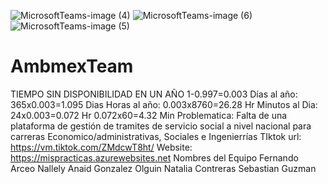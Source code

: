 ![MicrosoftTeams-image (4)](https://user-images.githubusercontent.com/86994867/127766291-de0d8d2d-b9cd-463e-8702-01df296c22ee.png)
![MicrosoftTeams-image (6)](https://user-images.githubusercontent.com/86994867/127768755-9878caef-e5ee-40b7-8eac-d9bced5f448a.png)
![MicrosoftTeams-image (5)](https://user-images.githubusercontent.com/86994867/127766680-695c3c75-8ce4-4c4a-9644-ce74d25270b9.png)
# AmbmexTeam
TIEMPO SIN DISPONIBILIDAD EN UN AÑO
1-0.997=0.003 
Días al año:
365x0.003=1.095 Dias
Horas al año: 
0.003x8760=26.28 Hr
Minutos al Dia:
24x0.003=0.072 Hr
0.072x60=4.32 Min
Problematica: Falta de una plataforma de gestión de tramites de servicio social a nivel nacional para carreras Economico/administrativas, Sociales e Ingenierrías
TIktok url: https://vm.tiktok.com/ZMdcwT8ht/
Website: https://mispracticas.azurewebsites.net
Nombres del Equipo
Fernando Arceo
Nallely Anaid Gonzalez Olguin
Natalia Contreras
Sebastian Guzman
